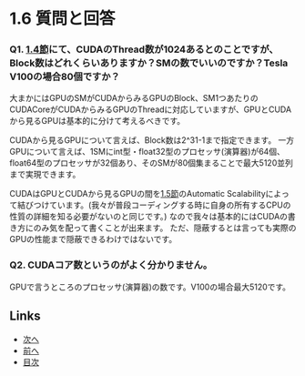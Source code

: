 # 1.6 質問と回答
### Q1. [1.4節](./1.4.md)にて、CUDAのThread数が1024あるとのことですが、Block数はどれくらいありますか？SMの数でいいのですか？Tesla V100の場合80個ですか？
大まかにはGPUのSMがCUDAからみるGPUのBlock、SM1つあたりのCUDACoreがCUDAからみるGPUのThreadに対応していますが、GPUとCUDAから見るGPUは基本的に分けて考えるべきです。

CUDAから見るGPUについて言えば、Block数は2^31-1まで指定できます。 
一方GPUについて言えば、1SMにint型・float32型のプロセッサ(演算器)が64個、float64型のプロセッサが32個あり、そのSMが80個集まることで最大5120並列まで実現できます。

CUDAはGPUとCUDAから見るGPUの間を[1.5節](./1.5.md)のAutomatic Scalabilityによって結びつけています。(我々が普段コーディングする時に自身の所有するCPUの性質の詳細を知る必要がないのと同じです。)
なので我々は基本的にはCUDAの書き方にのみ気を配って書くことが出来ます。
ただ、隠蔽するとは言っても実際のGPUの性能まで隠蔽できるわけではないです。 

### Q2. CUDAコア数というのがよく分かりません。
GPUで言うところのプロセッサ(演算器)の数です。V100の場合最大5120です。

## Links
* [次へ](./2.0.md)
* [前へ](./1.5.md)
* [目次](./index.md)